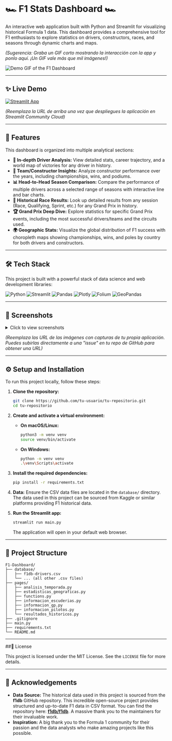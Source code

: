 # 🏎️ F1 Stats Dashboard 🏎️

An interactive web application built with Python and Streamlit for visualizing historical Formula 1 data. This dashboard provides a comprehensive tool for F1 enthusiasts to explore statistics on drivers, constructors, races, and seasons through dynamic charts and maps.

*(Sugerencia: Graba un GIF corto mostrando la interacción con la app y ponlo aquí. ¡Un GIF vale más que mil imágenes!)*

![Demo GIF of the F1 Dashboard](URL_DEL_GIF_AQUI)

---

## ✨ Live Demo

[![Streamlit App](https://static.streamlit.io/badges/streamlit_badge_black_white.svg)](URL_DE_TU_APP_EN_STREAMLIT_CLOUD_AQUI)

*(Reemplaza la URL de arriba una vez que despliegues la aplicación en Streamlit Community Cloud)*

---

## 🚀 Features

This dashboard is organized into multiple analytical sections:

*   **👤 In-depth Driver Analysis:** View detailed stats, career trajectory, and a world map of victories for any driver in history.
*   **🏢 Team/Constructor Insights:** Analyze constructor performance over the years, including championships, wins, and podiums.
*   **📊 Head-to-Head Season Comparison:** Compare the performance of multiple drivers across a selected range of seasons with interactive line and bar charts.
*   **🏁 Historical Race Results:** Look up detailed results from any session (Race, Qualifying, Sprint, etc.) for any Grand Prix in history.
*   **🏆 Grand Prix Deep Dive:** Explore statistics for specific Grand Prix events, including the most successful drivers/teams and the circuits used.
*   **🌍 Geographic Stats:** Visualize the global distribution of F1 success with choropleth maps showing championships, wins, and poles by country for both drivers and constructors.

---

## 🛠️ Tech Stack

This project is built with a powerful stack of data science and web development libraries:

![Python](https://img.shields.io/badge/Python-3776AB?style=for-the-badge&logo=python&logoColor=white)
![Streamlit](https://img.shields.io/badge/Streamlit-FF4B4B?style=for-the-badge&logo=streamlit&logoColor=white)
![Pandas](https://img.shields.io/badge/Pandas-150458?style=for-the-badge&logo=pandas&logoColor=white)
![Plotly](https://img.shields.io/badge/Plotly-3F4F75?style=for-the-badge&logo=plotly&logoColor=white)
![Folium](https://img.shields.io/badge/Folium-2E743A?style=for-the-badge&logo=leaflet&logoColor=white)
![GeoPandas](https://img.shields.io/badge/GeoPandas-1393d3?style=for-the-badge)

---

## 📸 Screenshots

<details>
<summary>Click to view screenshots</summary>

**Página Principal**
*A portal to all analytical sections with key metrics at a glance.*
![Main Page](URL_DE_IMAGEN_PAGINA_PRINCIPAL)

**Análisis de Piloto (Lewis Hamilton)**
*Detailed stats, career performance chart, and a Folium map showing all countries where he has won.*
![Driver Analysis](URL_DE_IMAGEN_ANALISIS_PILOTO)

**Comparativa por Temporada**
*Comparing Alonso, Vettel, and Hamilton's points from 2010 to 2023.*
![Season Comparison](URL_DE_IMAGEN_COMPARATIVA)

**Resultados Históricos**
*Drill-down to find the results of a specific race session, including a pit stop analysis.*
![Historical Results](URL_DE_IMAGEN_RESULTADOS)

</details>

*(Reemplaza las URL de las imágenes con capturas de tu propia aplicación. Puedes subirlas directamente a una "issue" en tu repo de GitHub para obtener una URL)*

---

## ⚙️ Setup and Installation

To run this project locally, follow these steps:

1.  **Clone the repository:**
    ```bash
    git clone https://github.com/tu-usuario/tu-repositorio.git
    cd tu-repositorio
    ```

2.  **Create and activate a virtual environment:**
    *   **On macOS/Linux:**
        ```bash
        python3 -m venv venv
        source venv/bin/activate
        ```
    *   **On Windows:**
        ```bash
        python -m venv venv
        .\venv\Scripts\activate
        ```

3.  **Install the required dependencies:**
    ```bash
    pip install -r requirements.txt
    ```

4.  **Data:**
    Ensure the CSV data files are located in the `database/` directory. The data used in this project can be sourced from Kaggle or similar platforms providing F1 historical data.

5.  **Run the Streamlit app:**
    ```bash
    streamlit run main.py
    ```
    The application will open in your default web browser.

---

## 📂 Project Structure

```
F1-Dashboard/
├── database/
│   ├── f1db-drivers.csv
│   └── ... (all other .csv files)
├── pages/
│   ├── analisis_temporada.py
│   ├── estadisticas_geograficas.py
│   ├── functions.py
│   ├── informacion_escuderias.py
│   ├── informacion_gp.py
│   ├── informacion_pilotos.py
│   └── resultados_historicos.py
├── .gitignore
├── main.py
├── requirements.txt
└── README.md
```

---

##📄 License

This project is licensed under the MIT License. See the `LICENSE` file for more details.

---

## 🙏 Acknowledgements

*   **Data Source:** The historical data used in this project is sourced from the **f1db** GitHub repository. This incredible open-source project provides structured and up-to-date F1 data in CSV format. You can find the repository here: [**f1db/f1db**](https://github.com/f1db/f1db). A massive thank you to the maintainers for their invaluable work.
*   **Inspiration:** A big thank you to the Formula 1 community for their passion and the data analysts who make amazing projects like this possible.
